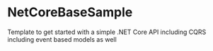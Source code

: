 # NetCoreBaseSample
Template to get started with a simple .NET Core API including CQRS including event based models as well
